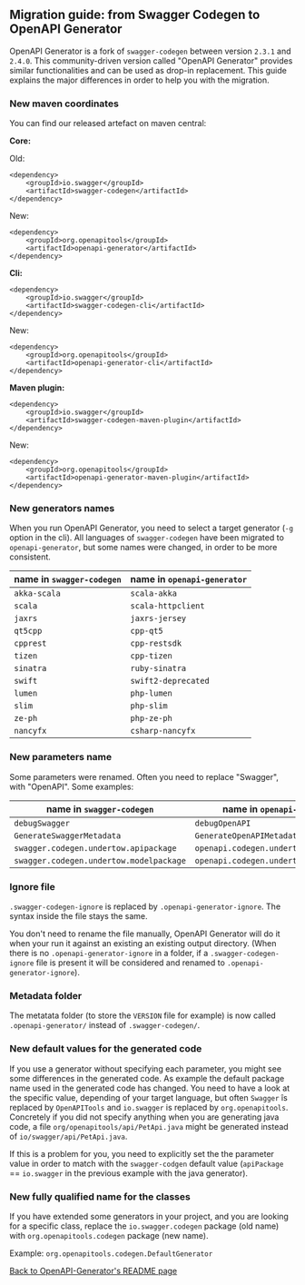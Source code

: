 ## Migration guide: from Swagger Codegen to OpenAPI Generator

OpenAPI Generator is a fork of `swagger-codegen` between version `2.3.1` and `2.4.0`.
This community-driven version called "OpenAPI Generator" provides similar functionalities and can be used as drop-in replacement.
This guide explains the major differences in order to help you with the migration.

### New maven coordinates

You can find our released artefact on maven central:

**Core:**

Old:

```
<dependency>
    <groupId>io.swagger</groupId>
    <artifactId>swagger-codegen</artifactId>
</dependency>
```

New:

```
<dependency>
    <groupId>org.openapitools</groupId>
    <artifactId>openapi-generator</artifactId>
</dependency>
```

**Cli:**

```
<dependency>
    <groupId>io.swagger</groupId>
    <artifactId>swagger-codegen-cli</artifactId>
</dependency>
```

New:

```
<dependency>
    <groupId>org.openapitools</groupId>
    <artifactId>openapi-generator-cli</artifactId>
</dependency>
```

**Maven plugin:**

```
<dependency>
    <groupId>io.swagger</groupId>
    <artifactId>swagger-codegen-maven-plugin</artifactId>
</dependency>
```

New:

```
<dependency>
    <groupId>org.openapitools</groupId>
    <artifactId>openapi-generator-maven-plugin</artifactId>
</dependency>
```


### New generators names

When you run OpenAPI Generator, you need to select a target generator (`-g` option in the cli).
All languages of `swagger-codegen` have been migrated to `openapi-generator`, but some names were changed, in order to be more consistent.

| name in `swagger-codegen` | name in `openapi-generator`  |
|--|--|
| `akka-scala` | `scala-akka` |
| `scala` | `scala-httpclient` |
| `jaxrs` | `jaxrs-jersey` |
| `qt5cpp` | `cpp-qt5` |
| `cpprest` | `cpp-restsdk` |
| `tizen` | `cpp-tizen` |
| `sinatra` | `ruby-sinatra` |
| `swift` | `swift2-deprecated` |
| `lumen` | `php-lumen` |
| `slim` | `php-slim` |
| `ze-ph` | `php-ze-ph` |
| `nancyfx` | `csharp-nancyfx` |


### New parameters name

Some parameters were renamed.
Often you need to replace "Swagger", with "OpenAPI".
Some examples:

| name in `swagger-codegen` | name in `openapi-generator`  |
|--|--|
| `debugSwagger` | `debugOpenAPI` |
| `GenerateSwaggerMetadata` | `GenerateOpenAPIMetadata` |
| `swagger.codegen.undertow.apipackage` | `openapi.codegen.undertow.apipackage` |
| `swagger.codegen.undertow.modelpackage` | `openapi.codegen.undertow.modelpackage` |


### Ignore file

`.swagger-codegen-ignore` is replaced by `.openapi-generator-ignore`.
The syntax inside the file stays the same.

You don't need to rename the file manually, OpenAPI Generator will do it when your run it against an existing an existing output directory.
(When there is no `.openapi-generator-ignore` in a folder, if a `.swagger-codegen-ignore` file is present it will be considered and renamed to `.openapi-generator-ignore`).


### Metadata folder

The metatata folder (to store the `VERSION` file for example) is now called `.openapi-generator/` instead of `.swagger-codegen/`.



### New default values for the generated code

If you use a generator without specifying each parameter, you might see some differences in the generated code.
As example the default package name used in the generated code has changed. 
You need to have a look at the specific value, depending of your target language, but often `Swagger` îs replaced by `OpenAPITools` and `io.swagger` is replaced by `org.openapitools`.
Concretely if you did not specify anything when you are generating java code, a file `org/openapitools/api/PetApi.java`  might be generated instead of `io/swagger/api/PetApi.java`.

If this is a problem for you, you need to explicitly set the the parameter value in order to match with the `swagger-codgen` default value (`apiPackage` == `io.swagger` in the previous example with the java generator).


### New fully qualified name for the classes 

If you have extended some generators in your project, and you are looking for a specific class, replace the `io.swagger.codegen` package (old name) with `org.openapitools.codegen` package (new name).

Example: `org.openapitools.codegen.DefaultGenerator`


[Back to OpenAPI-Generator's README page](../README.md)
